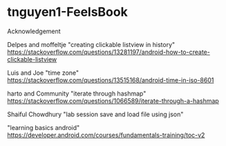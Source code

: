 # tnguyen1-FeelsBook

Acknowledgement

Delpes and moffeltje "creating clickable listview in history" https://stackoverflow.com/questions/13281197/android-how-to-create-clickable-listview

Luis and Joe "time zone" https://stackoverflow.com/questions/13515168/android-time-in-iso-8601

harto and Community "iterate through hashmap" https://stackoverflow.com/questions/1066589/iterate-through-a-hashmap

Shaiful Chowdhury "lab session save and load file using json"

"learning basics android" <https://developer.android.com/courses/fundamentals-training/toc-v2>


